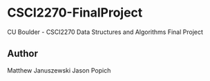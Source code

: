 # CSCI2270-FinalProject
CU Boulder - CSCI2270 Data Structures and Algorithms Final Project

## Author
Matthew Januszewski
Jason Popich
